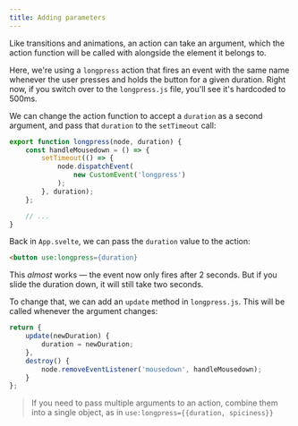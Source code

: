 ```yaml
---
title: Adding parameters
---
```


Like transitions and animations, an action can take an argument, which the action function will be called with alongside the element it belongs to.

Here, we're using a `longpress` action that fires an event with the same name whenever the user presses and holds the button for a given duration. Right now, if you switch over to the `longpress.js` file, you'll see it's hardcoded to 500ms.

We can change the action function to accept a `duration` as a second argument, and pass that `duration` to the `setTimeout` call:

```js
export function longpress(node, duration) {
	const handleMousedown = () => {
		setTimeout(() => {
			node.dispatchEvent(
				new CustomEvent('longpress')
			);
		}, duration);
	};

	// ...
}
```

Back in `App.svelte`, we can pass the `duration` value to the action:

```html
<button use:longpress={duration}
```

This *almost* works — the event now only fires after 2 seconds. But if you slide the duration down, it will still take two seconds.

To change that, we can add an `update` method in `longpress.js`. This will be called whenever the argument changes:

```js
return {
	update(newDuration) {
		duration = newDuration;
	},
	destroy() {
		node.removeEventListener('mousedown', handleMousedown);
	}
};
```

> If you need to pass multiple arguments to an action, combine them into a single object, as in `use:longpress={{duration, spiciness}}`
